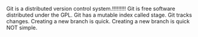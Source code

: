 Git is a distributed version control system.!!!!!!!!!
Git is free software distributed under the GPL.
Git has a mutable index called stage.
Git tracks changes.
Creating a new branch is quick.
Creating a new branch is quick NOT simple.